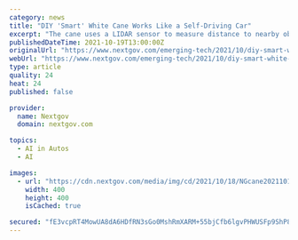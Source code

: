 ```yaml
---
category: news
title: "DIY 'Smart' White Cane Works Like a Self-Driving Car"
excerpt: "The cane uses a LIDAR sensor to measure distance to nearby obstacles and then directs users around those areas."
publishedDateTime: 2021-10-19T13:00:00Z
originalUrl: "https://www.nextgov.com/emerging-tech/2021/10/diy-smart-white-cane-works-self-driving-car/186191/"
webUrl: "https://www.nextgov.com/emerging-tech/2021/10/diy-smart-white-cane-works-self-driving-car/186191/"
type: article
quality: 24
heat: 24
published: false

provider:
  name: Nextgov
  domain: nextgov.com

topics:
  - AI in Autos
  - AI

images:
  - url: "https://cdn.nextgov.com/media/img/cd/2021/10/18/NGcane20211018/open-graph.jpg"
    width: 400
    height: 400
    isCached: true

secured: "fE3vcpRT4MowUA8dA6HDfRN3sGo0MshRmXARM+55bjCfb6lgvPHWUSFp9ShP8zQX7EZVVo5KxEB5gLmJJfkJILyAyIe1BRscn6a5uRQFeTVJYuC2aFUr3CsspG/JyAXtDNN5VWic+rXU9WdboBRwug8dNIPiCBx+bfnLGQ84V3hjMggZSBO46usyuP+X/rH7HWlohRouxcENJ9J/SZN85N96M90aPeXmYEKVsBMatrDRtPgPCwpDq4uJCyZE5izy03SqBAdSZ5O3iTqhl9e7ioQnD0JnaJmcqTz13iLjsqTg6cyqj6dhAmKCBMmskY5FDa0RWbShcc8GnvSD7N85X5Vcxod1Ni0iX4U3LkvD4Wo=;Ip4DgLDQpunbZTT7Ys3oLw=="
---
```


